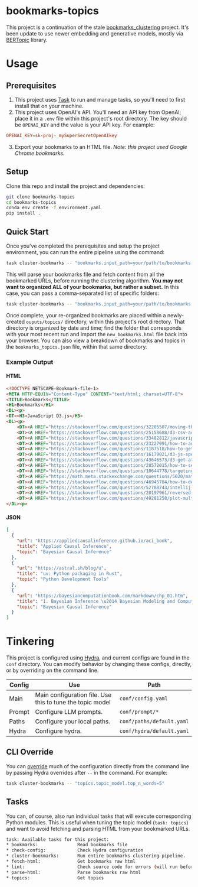 # bookmarks-topics

This project is a continuation of the stale [bookmarks_clustering](https://github.com/chris-santiago/bookmarks_clustering) project. It's been update to use newer embedding and generative models, mostly via [BERTopic](https://maartengr.github.io/BERTopic/index.html) library.

# Usage

## Prerequisites

1. This project uses [Task](https://taskfile.dev/) to run and manage tasks, so you'll need to first install that on your machine.
2. This project uses OpenAI's API. You'll need an API key from OpenAI; place it in a `.env` file within this project's root directory. The key should be `OPENAI_KEY` and the value is your API key. For example:

```toml
OPENAI_KEY=sk-proj-_mySuperSecretOpenAIkey
```

3. Export your bookmarks to an HTML file. *Note: this project used Google Chrome bookmarks.*

## Setup

Clone this repo and install the project and dependencies:

```bash
git clone bookmarks-topics
cd bookmarks-topics
conda env create -f environment.yaml
pip install .
```

## Quick Start

Once you've completed the prerequisites and setup the project environment, you can run the entire pipeline using the command:

```bash
task cluster-bookmarks -- "bookmarks.input_path=your/path/to/bookmarks.html"
```

This will parse your bookmarks file and fetch content from all the bookmarked URLs, before running the clustering algorithm. **You may not want to organized ALL of your bookmarks, but rather a subset.** In this case, you can pass a comma-separated list of specific folders:

```bash
task cluster-bookmarks -- "bookmarks.input_path=your/path/to/bookmarks.html" "bookmarks.folders=My first folder,My second folder"
```

Once complete, your re-organized bookmarks are placed within a newly-created `ouputs/topics/` directory, within this project's root directory. That directory is organized by date and time; find the folder that corresponds with your most recent run and import the `new_bookmarks.html` file back into your browser. You can also view a breakdown of bookmarks and topics in the `bookmarks_topics.json` file, within that same directory.

### Example Output

#### HTML

```html
<!DOCTYPE NETSCAPE-Bookmark-file-1>
<META HTTP-EQUIV="Content-Type" CONTENT="text/html; charset=UTF-8">
<TITLE>Bookmarks</TITLE>
<H1>Bookmarks</H1>
<DL><p>
<DT><H3>JavaScript D3.js</H3>
<DL><p>
    <DT><A HREF="https://stackoverflow.com/questions/32205507/moving-the-axes-in-d3-js">javascript - Moving the axes in d3.js - Stack Overflow</A>
    <DT><A HREF="https://stackoverflow.com/questions/25158688/d3-csv-accessor-function-for-loop">javascript - D3.csv accessor function for loop - Stack Overflow</A>
    <DT><A HREF="https://stackoverflow.com/questions/33482812/javascript-take-every-nth-element-of-array">Javascript: take every nth Element of Array - Stack Overflow</A>
    <DT><A HREF="https://stackoverflow.com/questions/23227991/how-to-add-in-zero-values-into-a-time-series-in-d3-js-javascript">How to add in zero values into a time series in d3.js / JavaScript - Stack Overflow</A>
    <DT><A HREF="https://stackoverflow.com/questions/1187518/how-to-get-the-difference-between-two-arrays-in-javascript">How to get the difference between two arrays in JavaScript? - Stack Overflow</A>
    <DT><A HREF="https://stackoverflow.com/questions/16179021/d3-js-specify-text-for-x-axis">javascript - d3.js Specify text for x-axis - Stack Overflow</A>
    <DT><A HREF="https://stackoverflow.com/questions/43646573/d3-get-attributes-from-element/43646752">javascript - D3 get attributes from element - Stack Overflow</A>
    <DT><A HREF="https://stackoverflow.com/questions/28572015/how-to-select-unique-values-in-d3-js-from-data/28572315">javascript - How to select unique values in d3.js from data - Stack Overflow</A>
    <DT><A HREF="https://stackoverflow.com/questions/10644778/targeting-nested-elements-with-css">html - Targeting nested elements with CSS - Stack Overflow</A>
    <DT><A HREF="https://math.meta.stackexchange.com/questions/5020/mathjax-basic-tutorial-and-quick-reference/5044#5044">MathJax basic tutorial and quick reference - Mathematics Meta Stack Exchange</A>
    <DT><A HREF="https://stackoverflow.com/questions/46945784/how-to-debug-javascript-in-visual-studio-code-with-live-server-running">How to Debug JavaScript in Visual Studio Code with live-server Running - Stack Overflow</A>
    <DT><A HREF="https://stackoverflow.com/questions/52788743/intellij-error-java-release-version-10-not-supported/54963753">jetbrains ide - IntelliJ: Error: java: release version 10 not supported - Stack Overflow</A>
    <DT><A HREF="https://stackoverflow.com/questions/20197961/reversed-y-axis-d3">javascript - reversed Y-axis D3 - Stack Overflow</A>
    <DT><A HREF="https://stackoverflow.com/questions/49281258/plot-multiple-lines-in-a-for-loop-in-d3">d3.js - Plot multiple lines in a for loop in d3 - Stack Overflow</A>
</DL><p>
```

#### JSON

```json
[
  {
    "url": "https://appliedcausalinference.github.io/aci_book",
    "title": "Applied Causal Inference",
    "topic": "Bayesian Causal Inference"
  },
  {
    "url": "https://astral.sh/blog/u",
    "title": "uv: Python packaging in Rust",
    "topic": "Python Development Tools"
  },
  {
    "url": "https://bayesiancomputationbook.com/markdown/chp_01.htm",
    "title": "1. Bayesian Inference \u2014 Bayesian Modeling and Computation in Python",
    "topic": "Bayesian Causal Inference"
  }
]
```

# Tinkering

This project is configured using [Hydra](https://hydra.cc/docs/intro/), and current configs are found in the `conf` directory. You can modify behavior by changing these configs, directly, or by overriding on the command line.

| Config | Use                                                       | Path                      |
|--------|-----------------------------------------------------------|---------------------------|
| Main   | Main configuration file. Use this to tune the topic model | `conf/config.yaml`        |
| Prompt | Configure LLM prompts.                                    | `conf/prompt/*`           |
| Paths  | Configure your local paths.                               | `conf/paths/default.yaml` |
| Hydra  | Configure hydra.                                          | `conf/hydra/default.yaml` |

## CLI Override

You can [override](https://hydra.cc/docs/advanced/override_grammar/basic/) much of the configuration directly from the command line by passing Hydra overrides after `--` in the command. For example:

```bash
task cluster-bookmarks -- "topics.topic_model.top_n_words=5"
```

## Tasks

You can, of course, also run individual tasks that will execute corresponding Python modules. This is useful when tuning the topic model (`task: topics`) and want to avoid fetching and parsing HTML from your bookmarked URLs.

```bash
task: Available tasks for this project:
* bookmarks:               Read bookmarks file
* check-config:            Check Hydra configuration
* cluster-bookmarks:       Run entire bookmarks clustering pipeline.
* fetch-html:              Get bookmarks raw html
* lint:                    Check source code for errors (will run before tasks)
* parse-html:              Parse bookmarks raw html
* topics:                  Get topics
```